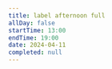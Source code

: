 ```yaml
---
title: label afternoon full
allDay: false
startTime: 13:00
endTime: 19:00
date: 2024-04-11
completed: null
---
```

